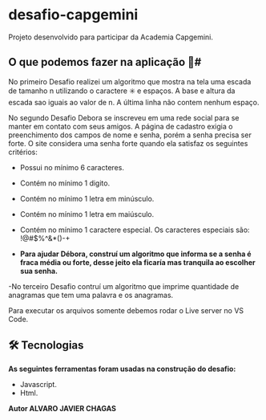 # desafio-capgemini

Projeto desenvolvido para participar da Academia Capgemini.


## O que podemos fazer na aplicação  🏁#
No primeiro Desafio realizei um algoritmo que mostra na tela uma escada de tamanho n utilizando o caractere ✳️ e espaços. A base e altura da escada sao iguais ao valor de n. A última linha não contem nenhum espaço.

No segundo Desafio Debora se inscreveu em uma rede social para se manter em contato com seus amigos. A página de cadastro exigia o preenchimento dos campos de nome e senha, porém a senha precisa ser forte. O site considera uma senha forte quando ela satisfaz os seguintes critérios:

-   Possui no mínimo 6 caracteres.

-   Contém no mínimo 1 digito.

-   Contém no mínimo 1 letra em minúsculo.

-   Contém no mínimo 1 letra em maiúsculo.

-   Contém no mínimo 1 caractere especial. Os caracteres especiais são: !@#$%^&*()-+
-   **Para ajudar Débora, construí um algoritmo que informa se a senha é fraca média ou forte, desse jeito ela ficaría mas tranquila ao escolher sua senha.**

-No terceiro Desafio contruí um algoritmo que imprime quantidade de anagramas que tem uma palavra e os anagramas. 

Para executar os arquivos somente debemos rodar o Live server no VS Code.

## 🛠 Tecnologias

**As seguintes ferramentas foram usadas na construção do desafio:**

 - Javascript. 
 - Html.

**Autor ALVARO JAVIER CHAGAS**
